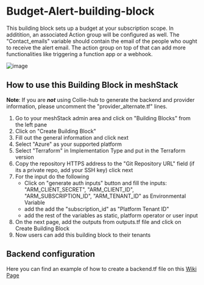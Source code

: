 # Budget-Alert-building-block
This building block sets up a budget at your subscription scope. In additition, an associated Action group will be configured as well.
The "Contact_emails" variable should contain the email of the people who ought to receive the alert email. The action group on top of that can add more functionalities like triggering a function app or a webhook.


![image](https://github.com/meshcloud/building-blocks/assets/96071919/a68461a8-f4fc-42f9-9496-50926b858b8d)


## How to use this Building Block in meshStack 
**Note**: If you are ***not*** using Collie-hub to generate the backend and provider information, please uncomment the "provider_alternate.tf" lines.
1. Go to your meshStack admin area and click on "Building Blocks" from the left pane
2. Click on "Create Building Block"
3. Fill out the general information and click next
4. Select "Azure" as your supported platform 
5. Select "Terraform" in Implementation Type and put in the Terraform version
6. Copy the repository HTTPS address to the "Git Repository URL" field (if its a private repo, add your SSH key) click next
7. For the input do the following
    - Click on "generate auth inputs" button and fill the inputs: "ARM_CLIENT_SECRET", "ARM_CLIENT_ID", "ARM_SUBSCRIPTION_ID", "ARM_TENANT_ID" as Environmental Variable
    - add the add the "subscription_id" as "Platform Tenant ID"
    - add the rest of the variables as static, platform operator or user input
8. On the next page, add the outputs from outputs.tf file and click on Create Building Block
9. Now users can add this building block to their tenants

## Backend configuration
Here you can find an example of how to create a backend.tf file on this [Wiki Page](https://github.com/meshcloud/building-blocks/wiki/%5BUser-Guide%5D-Setting-up-the-Backend-for-terraform-state#how-to-configure-backendtf-file-for-these-providers)
